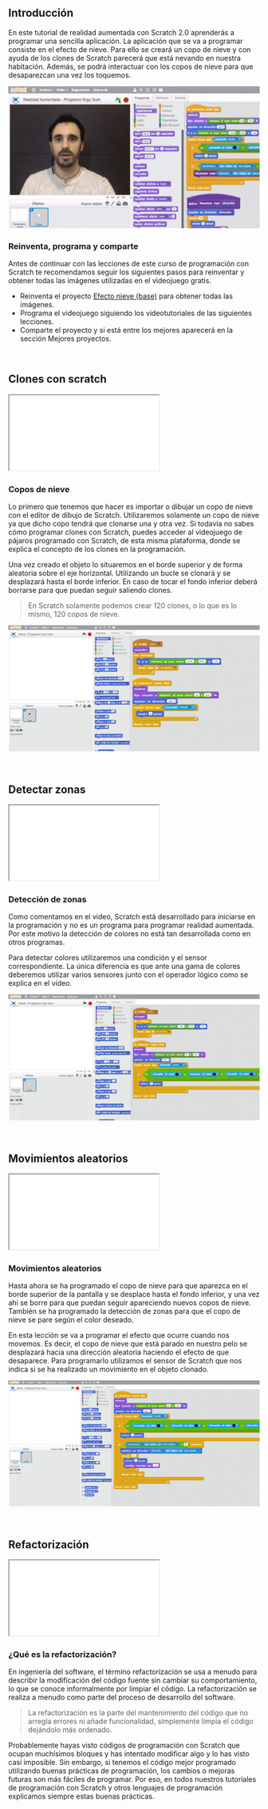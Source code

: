 ## Introducción

En este tutorial de realidad aumentada con Scratch 2.0 aprenderás a programar una sencilla aplicación. La aplicación que se va a programar consiste en el efecto de nieve. Para ello se creará un copo de nieve y con ayuda de los clones de Scratch parecerá que está nevando en nuestra habitación. Además, se podrá interactuar con los copos de nieve para que desaparezcan una vez los toquemos.

![](img/preview.gif "Efecto nieve con Scratch")

### Reinventa, programa y comparte

Antes de continuar con las lecciones de este curso de programación con Scratch te recomendamos seguir los siguientes pasos para reinventar y obtener todas las imágenes utilizadas en el videojuego gratis.

- Reinventa el proyecto [Efecto nieve (base)](https://scratch.mit.edu/projects/147157528/editor) para obtener todas las imágenes.
- Programa el videojuego siguiendo los videotutoriales de las siguientes lecciones.
- Comparte el proyecto y si está entre los mejores aparecerá en la sección Mejores proyectos.



<br />



## Clones con scratch

<div class="iframe">
  <iframe src="//www.youtube.com/embed/oGvV2ThljMI" allowfullscreen></iframe>
</div>

### Copos de nieve

Lo primero que tenemos que hacer es importar o dibujar un copo de nieve con el editor de dibujo de Scratch. Utilizaremos solamente un copo de nieve ya que dicho copo tendrá que clonarse una y otra vez. Si todavía no sabes cómo programar clones con Scratch, puedes acceder al videojuego de pájaros programado con Scratch, de esta misma plataforma, donde se explica el concepto de los clones en la programación.

Una vez creado el objeto lo situaremos en el borde superior y de forma aleatoria sobre el eje horizontal. Utilizando un bucle se clonará y se desplazará hasta el borde inferior. En caso de tocar el fondo inferior deberá borrarse para que puedan seguir saliendo clones.

> En Scratch solamente podemos crear 120 clones, o lo que es lo mismo, 120 copos de nieve.

![](img/clones.jpg "Copos de nieve")



<br />



## Detectar zonas

<div class="iframe">
  <iframe src="//www.youtube.com/embed/GBJ5qCCxPao" allowfullscreen></iframe>
</div>

### Detección de zonas

Como comentamos en el video, Scratch está desarrollado para iniciarse en la programación y no es un programa para programar realidad aumentada. Por este motivo la detección de colores no está tan desarrollada como en otros programas.

Para detectar colores utilizaremos una condición y el sensor correspondiente. La única diferencia es que ante una gama de colores deberemos utilizar varios sensores junto con el operador lógico como se explica en el vídeo.

![](img/detectar.jpg "Detección de zonas")



<br />



## Movimientos aleatorios

<div class="iframe">
  <iframe src="//www.youtube.com/embed/4OaPj4ObhSE" allowfullscreen></iframe>
</div>

### Movimientos aleatorios

Hasta ahora se ha programado el copo de nieve para que aparezca en el borde superior de la pantalla y se desplace hasta el fondo inferior, y una vez ahí se borre para que puedan seguir apareciendo nuevos copos de nieve. También se ha programado la detección de zonas para que el copo de nieve se pare según el color deseado.

En esta lección se va a programar el efecto que ocurre cuando nos movemos. Es decir, el copo de nieve que está parado en nuestro pelo se desplazará hacia una dirección aleatoria haciendo el efecto de que desaparece. Para programarlo utilizamos el sensor de Scratch que nos indica si se ha realizado un movimiento en el objeto clonado.

![](img/movimientos.jpg "Movimientos aleatorios")



<br />



## Refactorización

<div class="iframe">
  <iframe src="//www.youtube.com/embed/RcnhSCPqJXE" allowfullscreen></iframe>
</div>

### ¿Qué es la refactorización?

En ingeniería del software, el término refactorización se usa a menudo para describir la modificación del código fuente sin cambiar su comportamiento, lo que se conoce informalmente por limpiar el código. La refactorización se realiza a menudo como parte del proceso de desarrollo del software.

> La refactorización es la parte del mantenimiento del código que no arregla errores ni añade funcionalidad, símplemente limpia el código dejándolo más ordenado.

Probablemente hayas visto códigos de programación con Scratch que ocupan muchísimos bloques y has intentado modificar algo y lo has visto casi imposible. Sin embargo, si tenemos el código mejor programado utilizando buenas prácticas de programación, los cambios o mejoras futuras son más fáciles de programar. Por eso, en todos nuestros tutoriales de programación con Scratch y otros lenguajes de programación explicamos siempre estas buenas prácticas.

<!--
<br />

## Mejores proyectos

![](img/proyecto-usuario.gif "usuario")
-->
